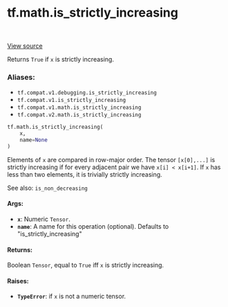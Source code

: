 <div itemscope itemtype="http://developers.google.com/ReferenceObject">
<meta itemprop="name" content="tf.math.is_strictly_increasing" />
<meta itemprop="path" content="Stable" />
</div>

# tf.math.is_strictly_increasing

<!-- Insert buttons -->

<table class="tfo-notebook-buttons tfo-api" align="left">
</table>

<a target="_blank" href="/code/stable/tensorflow/python/ops/check_ops.py">View source</a>



<!-- Start diff -->
Returns `True` if `x` is strictly increasing.

### Aliases:

* `tf.compat.v1.debugging.is_strictly_increasing`
* `tf.compat.v1.is_strictly_increasing`
* `tf.compat.v1.math.is_strictly_increasing`
* `tf.compat.v2.math.is_strictly_increasing`


``` python
tf.math.is_strictly_increasing(
    x,
    name=None
)
```



<!-- Placeholder for "Used in" -->

Elements of `x` are compared in row-major order.  The tensor `[x[0],...]`
is strictly increasing if for every adjacent pair we have `x[i] < x[i+1]`.
If `x` has less than two elements, it is trivially strictly increasing.

See also:  `is_non_decreasing`

#### Args:


* <b>`x`</b>: Numeric `Tensor`.
* <b>`name`</b>: A name for this operation (optional).
  Defaults to "is_strictly_increasing"


#### Returns:

Boolean `Tensor`, equal to `True` iff `x` is strictly increasing.



#### Raises:


* <b>`TypeError`</b>: if `x` is not a numeric tensor.